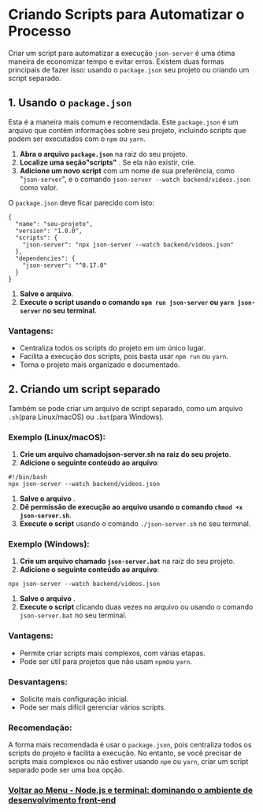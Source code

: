 # Criando Scripts para Automatizar o Processo

Criar um script para automatizar a execução `json-server` é uma ótima maneira de economizar tempo e evitar erros. Existem duas formas principais de fazer isso: usando o `package.json` seu projeto ou criando um script separado.

## 1. Usando o `package.json`

Esta é a maneira mais comum e recomendada. Este `package.json` é um arquivo que contém informações sobre seu projeto, incluindo scripts que podem ser executados com o `npm` ou `yarn`.

1. **Abra o arquivo `package.json`** na raiz do seu projeto.
2. **Localize uma seção"scripts"** . Se ela não existir, crie.
3. **Adicione um novo script** com um nome de sua preferência, como "`json-server`", e o comando `json-server --watch backend/videos.json` como valor.

O `package.json` deve ficar parecido com isto:

```
{
  "name": "seu-projeto",
  "version": "1.0.0",
  "scripts": {
    "json-server": "npx json-server --watch backend/videos.json"
  },
  "dependencies": {
    "json-server": "^0.17.0"
  }
}
```

1. **Salve o arquivo**.
2. **Execute o script usando o comando `npm run json-server` ou `yarn json-server` no seu terminal**.

### Vantagens:

- Centraliza todos os scripts do projeto em um único lugar.
- Facilita a execução dos scripts, pois basta usar `npm run` ou `yarn`.
- Torna o projeto mais organizado e documentado.

## 2. Criando um script separado

Também se pode criar um arquivo de script separado, como um arquivo `.sh`(para Linux/macOS) ou `.bat`(para Windows).

### Exemplo (Linux/macOS):

1. **Crie um arquivo chamadojson-server.sh na raiz do seu projeto**.
2. **Adicione o seguinte conteúdo ao arquivo**:

```
#!/bin/bash
npx json-server --watch backend/videos.json
```

1. **Salve o arquivo** .
2. **Dê permissão de execução ao arquivo usando o comando `chmod +x json-server.sh`**.
3. **Execute o script** usando o comando `./json-server.sh` no seu terminal.

### Exemplo (Windows):

1. **Crie um arquivo chamado `json-server.bat`** na raiz do seu projeto.
2. **Adicione o seguinte conteúdo ao arquivo**:

```
npx json-server --watch backend/videos.json
```

1. **Salve o arquivo** .
2. **Execute o script** clicando duas vezes no arquivo ou usando o comando `json-server.bat` no seu terminal.

### Vantagens:

- Permite criar scripts mais complexos, com várias etapas.
- Pode ser útil para projetos que não usam `npm`ou `yarn`.

### Desvantagens:

- Solicite mais configuração inicial.
- Pode ser mais difícil gerenciar vários scripts.

### Recomendação:

A forma mais recomendada é usar o `package.json`, pois centraliza todos os scripts do projeto e facilita a execução. No entanto, se você precisar de scripts mais complexos ou não estiver usando `npm` ou `yarn`, criar um script separado pode ser uma boa opção.

### [Voltar ao Menu - Node.js e terminal: dominando o ambiente de desenvolvimento front-end](../menu.md)
